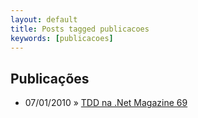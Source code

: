 ```yaml
---
layout: default
title: Posts tagged publicacoes
keywords: [publicacoes]
---
```

<h2 class="category">Publicações</h2>
<ul class="posts">
<li>
<p>
<span class="date">07/01/2010</span> &raquo; 
<a href="/blog/tdd-na-net-magazine-69">TDD na .Net Magazine 69</a>
</p>
</li> 
</ul>
